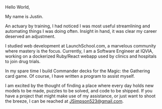 Hello World,

My name is Justin.

An actuary by training, I had noticed I was most useful streamlining and automating things I was doing often.
Insight in hand, it was clear my career deserved an adjustment.

I studied web development at LaunchSchool.com, a marvelous community where mastery is the focus.
Currently, I am a Software Engineer at IQVIA, working on a dockerized Ruby/React webapp used by clinics and hospitals to join drug trials.

In my spare time I build Commander decks for the Magic: the Gathering card game.
Of course, I have written a program to assist myself.

I am excited by the thought of finding a place where every day holds new models to be made, puzzles to be solved, and code to be shipped.
If you have a project that might make use of my assistance, or just want to shoot the breeze, I can be reached at JSimpson523@gmail.com.

